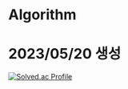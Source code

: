 # Algorithm
# 2023/05/20 생성
[![Solved.ac Profile](http://mazassumnida.wtf/api/v2/generate_badge?boj=dhkdndrne)](https://solved.ac/dhkdndrne/)
